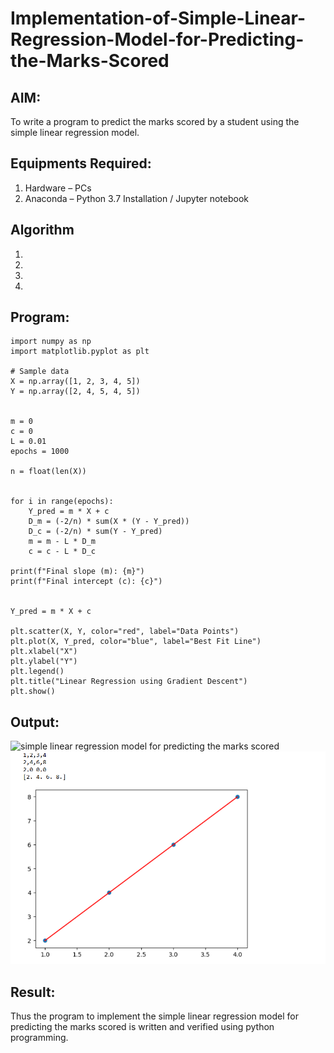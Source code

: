 # Implementation-of-Simple-Linear-Regression-Model-for-Predicting-the-Marks-Scored

## AIM:
To write a program to predict the marks scored by a student using the simple linear regression model.

## Equipments Required:
1. Hardware – PCs
2. Anaconda – Python 3.7 Installation / Jupyter notebook

## Algorithm
1. 
2. 
3. 
4. 

## Program:
```
import numpy as np
import matplotlib.pyplot as plt

# Sample data
X = np.array([1, 2, 3, 4, 5])
Y = np.array([2, 4, 5, 4, 5])


m = 0        
c = 0        
L = 0.01     
epochs = 1000  

n = float(len(X))  


for i in range(epochs):
    Y_pred = m * X + c  
    D_m = (-2/n) * sum(X * (Y - Y_pred))  
    D_c = (-2/n) * sum(Y - Y_pred)        
    m = m - L * D_m   
    c = c - L * D_c  

print(f"Final slope (m): {m}")
print(f"Final intercept (c): {c}")


Y_pred = m * X + c

plt.scatter(X, Y, color="red", label="Data Points")
plt.plot(X, Y_pred, color="blue", label="Best Fit Line")
plt.xlabel("X")
plt.ylabel("Y")
plt.legend()
plt.title("Linear Regression using Gradient Descent")
plt.show()
```

## Output:
![simple linear regression model for predicting the marks scored](sam.png)
![alt text](<Screenshot 2025-10-04 161336.png>)

## Result:
Thus the program to implement the simple linear regression model for predicting the marks scored is written and verified using python programming.
